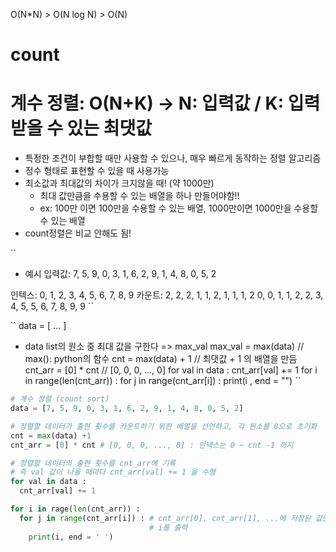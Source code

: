 O(N*N) > O(N log N) > O(N)
# count
# 계수 정렬: O(N+K) -> N: 입력값 / K: 입력받을 수 있는 최댓값
* 특정한 조건이 부합할 때만 사용할 수 있으나, 매우 빠르게 동작하는 정렬 알고리즘
* 정수 형태로 표현할 수 있을 때 사용가능
* 최소값과 최대값의 차이가 크지않을 때! (약 1000만)
  - 최대 값만큼을 수용할 수 있는 배열을 하나 만들어야함!!
  - ex: 100만 이면 100만을 수용할 수 있는 배열, 1000만이면 1000만을 수용할 수 있는 배열
* count정렬은 비교 안해도 됨!

``
* 예시
입력값: 7, 5, 9, 0, 3, 1, 6, 2, 9, 1, 4, 8, 0, 5, 2

인텍스: 0, 1, 2, 3, 4, 5, 6, 7, 8, 9
카운트: 2, 2, 2, 1, 1, 2, 1, 1, 1, 2
0, 0, 1, 1, 2, 2, 3, 4, 5, 5, 6, 7, 8, 9, 9
``

``
data = [ ... ]
* data list의 원소 중 최대 값을 구한다 => max_val
max_val = max(data) // max(): python의 함수
cnt = max(data) + 1 // 최댓값 + 1 의 배열을 만듬
cnt_arr = [0] * cnt // [0, 0, 0, ..., 0]
for val in data :
  cnt_arr[val] += 1
for i in range(len(cnt_arr)) :
  for j in range(cnt_arr[i]) :
   print(i , end = "")
``

```python
# 계수 정렬 (count sort)
data = [7, 5, 9, 0, 3, 1, 6, 2, 9, 1, 4, 8, 0, 5, 2]

# 정렬할 데이터가 출현 횟수를 카운트하기 위한 배열을 선언하고, 각 원소를 0으로 초기화
cnt = max(data) +1
cnt_arr = [0] * cnt # [0, 0, 0, ..., 0] : 인덱스는 0 ~ cnt -1 까지

# 정렬할 데이터의 출현 횟수를 cnt_arr에 기록
# 즉 val 값이 나올 때마다 cnt_arr[val] += 1 을 수행
for val in data :
  cnt_arr[val] += 1

for i in rage(len(cnt_arr)) :
  for j in range(cnt_arr[i]) : # cnt_arr[0], cnt_arr[1], ...에 저장된 값만큼
                               # i를 출력
    print(i, end = ' ')
```
